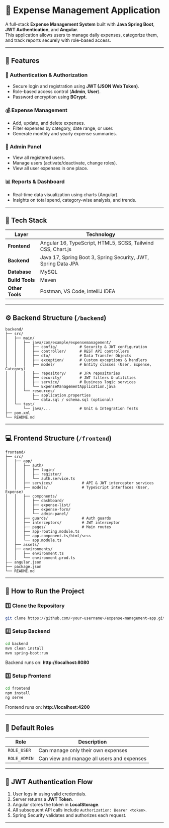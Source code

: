 
# 💼 Expense Management Application

A full-stack **Expense Management System** built with **Java Spring Boot**, **JWT Authentication**, and **Angular**.  
This application allows users to manage daily expenses, categorize them, and track reports securely with role-based access.

---

## 🚀 Features

### 🔐 Authentication & Authorization
- Secure login and registration using **JWT (JSON Web Token)**.
- Role-based access control (**Admin**, **User**).
- Password encryption using **BCrypt**.

### 💰 Expense Management
- Add, update, and delete expenses.
- Filter expenses by category, date range, or user.
- Generate monthly and yearly expense summaries.

### 👤 Admin Panel
- View all registered users.
- Manage users (activate/deactivate, change roles).
- View all user expenses in one place.

### 📊 Reports & Dashboard
- Real-time data visualization using charts (Angular).
- Insights on total spend, category-wise analysis, and trends.

---

## 🧩 Tech Stack

| Layer | Technology |
|-------|-------------|
| **Frontend** | Angular 16, TypeScript, HTML5, SCSS, Tailwind CSS, Chart.js |
| **Backend** | Java 17, Spring Boot 3, Spring Security, JWT, Spring Data JPA |
| **Database** | MySQL |
| **Build Tools** | Maven |
| **Other Tools** | Postman, VS Code, IntelliJ IDEA |

---

## ⚙️ Backend Structure (`/backend`)

```
backend/
├── src/
│   ├── main/
│   │   ├── java/com/example/expensemanagement/
│   │   │   ├── config/          # Security & JWT configuration
│   │   │   ├── controller/      # REST API controllers
│   │   │   ├── dto/             # Data Transfer Objects
│   │   │   ├── exception/       # Custom exceptions & handlers
│   │   │   ├── model/           # Entity classes (User, Expense, Category)
│   │   │   ├── repository/      # JPA repositories
│   │   │   ├── security/        # JWT filters & utilities
│   │   │   ├── service/         # Business logic services
│   │   │   └── ExpenseManagementApplication.java
│   │   └── resources/
│   │       ├── application.properties
│   │       └── data.sql / schema.sql (optional)
│   └── test/
│       └── java/...             # Unit & Integration Tests
├── pom.xml
└── README.md
```

---

## 💻 Frontend Structure (`/frontend`)

```
frontend/
├── src/
│   ├── app/
│   │   ├── auth/
│   │   │   ├── login/
│   │   │   ├── register/
│   │   │   └── auth.service.ts
│   │   ├── services/             # API & JWT interceptor services
│   │   ├── models/               # TypeScript interfaces (User, Expense)
│   │   ├── components/
│   │   │   ├── dashboard/
│   │   │   ├── expense-list/
│   │   │   ├── expense-form/
│   │   │   └── admin-panel/
│   │   ├── guards/               # Auth guards
│   │   ├── interceptors/         # JWT interceptor
│   │   ├── pages/                # Main routes
│   │   ├── app-routing.module.ts
│   │   ├── app.component.ts/html/scss
│   │   └── app.module.ts
│   ├── assets/
│   ├── environments/
│   │   ├── environment.ts
│   │   └── environment.prod.ts
├── angular.json
├── package.json
└── README.md
```

---

## 🔧 How to Run the Project

### 1️⃣ Clone the Repository
```bash
git clone https://github.com/<your-username>/expense-management-app.git
```

### 2️⃣ Setup Backend
```bash
cd backend
mvn clean install
mvn spring-boot:run
```
Backend runs on: **http://localhost:8080**

### 3️⃣ Setup Frontend
```bash
cd frontend
npm install
ng serve
```
Frontend runs on: **http://localhost:4200**

---

## 🔑 Default Roles
| Role | Description |
|------|--------------|
| `ROLE_USER` | Can manage only their own expenses |
| `ROLE_ADMIN` | Can view and manage all users and expenses |

---

## 🧠 JWT Authentication Flow
1. User logs in using valid credentials.  
2. Server returns a **JWT Token**.  
3. Angular stores the token in **LocalStorage**.  
4. All subsequent API calls include `Authorization: Bearer <token>`.  
5. Spring Security validates and authorizes each request.

---
